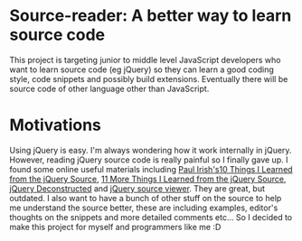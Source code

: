 Source-reader: A better way to learn source code
=============
This project is targeting junior to middle level JavaScript developers who want to learn source code (eg jQuery) so they can learn a good coding style, code snippets and possibly build extensions. Eventually there will be source code of other language other than JavaScript.

Motivations
=============
Using jQuery is easy. I'm always wondering how it work internally in jQuery. However, reading jQuery source code is really painful so I finally gave up. I found some online useful materials including <a href='https://github.com/paulirish'>Paul Irish's</a><a href='http://www.youtube.com/watch?v=i_qE1iAmjFg'>10 Things I Learned from the jQuery Source</a>, <a href='http://www.youtube.com/watch?v=ARnp9Y8xgR4'>11 More Things I Learned from the jQuery Source</a>, <a href='http://www.keyframesandcode.com/resources/javascript/deconstructed/jquery'>jQuery Deconstructed</a> and <a href='http://james.padolsey.com/jquery'>jQuery source viewer</a>. They are great, but outdated. I also want to have a bunch of other stuff on the source to help me understand the source better, these are including examples, editor's thoughts on the snippets and more detailed comments etc... So I decided to make this project for myself and programmers like me :D
